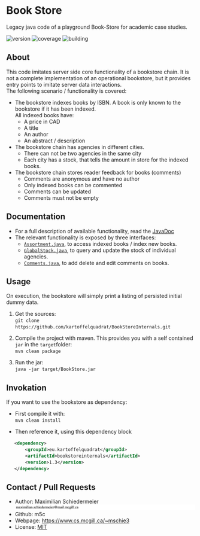 # Book Store

Legacy java code of a playground Book-Store for academic case studies.

![version](https://img.shields.io/badge/version-1.3-brightgreen)
![coverage](https://img.shields.io/badge/coverage-97%25-brightgreen)
![building](https://img.shields.io/badge/build-passing-brightgreen)

## About

This code imitates server side core functionality of a bookstore chain. It is not a complete implementation of an operational bookstore, but it provides entry points to imitate server data interactions.  
The following scenario / functionality is covered:

 * The bookstore indexes books by ISBN. A book is only known to the bookstore if it has been indexed.  
 All indexed books have:
   * A price in CAD
   * A title
   * An author
   * An abstract / description
 * The bookstore chain has agencies in different cities.
   * There can not be two agencies in the same city
   * Each city has a stock, that tells the amount in store for the indexed books.
 * The bookstore chain stores reader feedback for books (comments)
   * Comments are anonymous and have no author
   * Only indexed books can be commented
   * Comments can be updated
   * Comments must not be empty

## Documentation

 * For a full description of available functionality, read the [JavaDoc](https://m5c.github.io/BookStoreInternals/eu/kartoffelquadrat/bookstoreinternals/package-summary.html)
 * The relevant functionality is exposed by three interfaces:
    * [```Assortment.java```](https://m5c.github.io/BookStoreInternals/eu/kartoffelquadrat/bookstoreinternals/Assortment.html), to access indexed books / index new books.
    * [```GlobalStock.java```](https://m5c.github.io/BookStoreInternals/eu/kartoffelquadrat/bookstoreinternals/GlobalStock.html), to query and update the stock of individual agencies.
    * [```Comments.java```](https://m5c.github.io/BookStoreInternals/eu/kartoffelquadrat/bookstoreinternals/Comments.html), to add delete and edit comments on books.

## Usage

On execution, the bookstore will simply print a listing of persisted initial dummy data.

 1. Get the sources:  
```git clone https://github.com/kartoffelquadrat/BookStoreInternals.git```

 2. Compile the project with maven. This provides you with a self contained ```jar``` in the ```target```folder:  
```mvn clean package```
 
 3. Run the jar:  
 ```java -jar target/BookStore.jar```

## Invokation

If you want to use the bookstore as dependency:

 * First compile it with:  
```mvn clean install```

 * Then reference it, using this dependency block  
```xml
   <dependency>
       <groupId>eu.kartoffelquadrat</groupId>
       <artifactId>bookstoreinternals</artifactId>
       <version>1.3</version>
   </dependency>
```

## Contact / Pull Requests

 * Author: Maximilian Schiedermeier ![email](email.png)
 * Github: m5c
 * Webpage: https://www.cs.mcgill.ca/~mschie3
 * License: [MIT](https://opensource.org/licenses/MIT)

